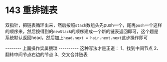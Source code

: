 # 143 重排链表

双指针，把链表循环出来，然后按照`stack`数组头先push一个，尾再`push`一个这样的顺序来，然后按得到的`newStack`的顺序建成一个新的链表返回即可，这个题是系统默认返回head，然后加上`head.next = hair.next.next`这步操作即可

-------- 上面操作实属猥琐 ----------
这种写法才是正道：
1、找到中间节点
2、翻转中间节点右边的节点
3、交叉合并链表